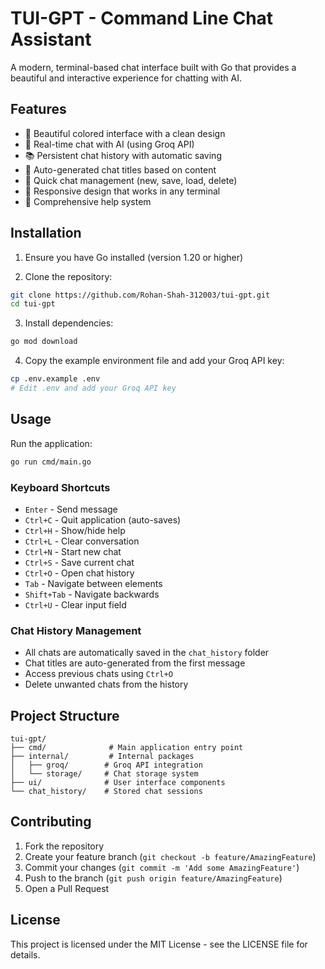 # TUI-GPT - Command Line Chat Assistant

A modern, terminal-based chat interface built with Go that provides a beautiful and interactive experience for chatting with AI.

## Features

- 🎨 Beautiful colored interface with a clean design
- 🤖 Real-time chat with AI (using Groq API)
- 📚 Persistent chat history with automatic saving
- 🔄 Auto-generated chat titles based on content
- 📝 Quick chat management (new, save, load, delete)
- 📱 Responsive design that works in any terminal
- 📝 Comprehensive help system

## Installation

1. Ensure you have Go installed (version 1.20 or higher)

2. Clone the repository:
```bash
git clone https://github.com/Rohan-Shah-312003/tui-gpt.git
cd tui-gpt
```

3. Install dependencies:
```bash
go mod download
```

4. Copy the example environment file and add your Groq API key:
```bash
cp .env.example .env
# Edit .env and add your Groq API key
```

## Usage

Run the application:
```bash
go run cmd/main.go
```

### Keyboard Shortcuts

- `Enter` - Send message
- `Ctrl+C` - Quit application (auto-saves)
- `Ctrl+H` - Show/hide help
- `Ctrl+L` - Clear conversation
- `Ctrl+N` - Start new chat
- `Ctrl+S` - Save current chat
- `Ctrl+O` - Open chat history
- `Tab` - Navigate between elements
- `Shift+Tab` - Navigate backwards
- `Ctrl+U` - Clear input field

### Chat History Management

- All chats are automatically saved in the `chat_history` folder
- Chat titles are auto-generated from the first message
- Access previous chats using `Ctrl+O`
- Delete unwanted chats from the history

## Project Structure

```
tui-gpt/
├── cmd/              # Main application entry point
├── internal/         # Internal packages
│   ├── groq/        # Groq API integration
│   └── storage/     # Chat storage system
├── ui/              # User interface components
└── chat_history/    # Stored chat sessions
```

## Contributing

1. Fork the repository
2. Create your feature branch (`git checkout -b feature/AmazingFeature`)
3. Commit your changes (`git commit -m 'Add some AmazingFeature'`)
4. Push to the branch (`git push origin feature/AmazingFeature`)
5. Open a Pull Request

## License

This project is licensed under the MIT License - see the LICENSE file for details.
